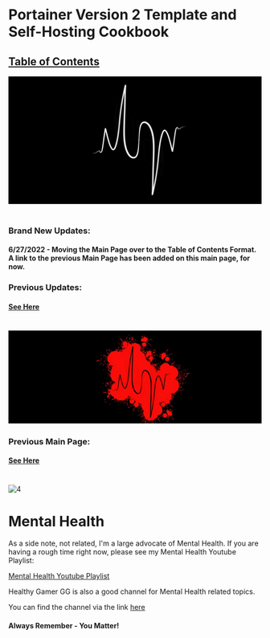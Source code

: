 # Portainer Version 2 Template and Self-Hosting Cookbook

## [Table of Contents](https://github.com/mycroftwilde/portainer_templates/tree/master/TableOfContents)

![BannerLogo](/branding/images/LogoBanner1.png?raw=true "Banner")

#

### Brand New Updates: 

#### 6/27/2022 - Moving the Main Page over to the Table of Contents Format. A link to the previous Main Page has been added on this main page, for now. 

### Previous Updates: 

#### [See Here](https://github.com/mycroftwilde/portainer_templates/tree/master/TableOfContents/Updates/Previous)

#
![BannerLogoMid](/branding/images/Banner.png?raw=true "BannerMid")

### Previous Main Page: 

#### [See Here](https://github.com/mycroftwilde/portainer_templates/tree/master/Previous)

#

<img width="780" alt="4" src="https://raw.githubusercontent.com/mycroftwilde/portainer_templates/master/branding/images/LogoBanner2.png">

# Mental Health

 As a side note, not related, I'm a large advocate of Mental Health. If you are having a rough time right now, please see my Mental Health Youtube Playlist:
 
 [Mental Health Youtube Playlist](https://youtube.com/playlist?list=PLGk2on7ccZONCobYxwGdvwMcF43gIKmqk)
 
 Healthy Gamer GG is also a good channel for Mental Health related topics. 
 
 You can find the channel via the link [here](https://www.youtube.com/c/HealthyGamerGG)
 
 #### Always Remember - You Matter! 
 


